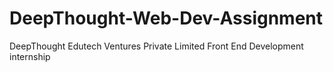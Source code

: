 # DeepThought-Web-Dev-Assignment
DeepThought Edutech Ventures Private Limited
Front End Development internship
